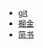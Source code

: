 - [git](https://fancierpj0.github.io/iPromise/)
- [掘金](https://juejin.im/post/5a59e78ff265da3e3e33ba6e#heading-0)
- [简书](https://www.jianshu.com/p/e7b8147ffc56)
